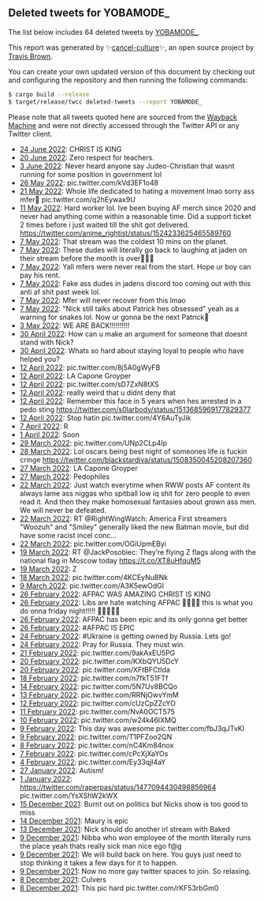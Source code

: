 ## Deleted tweets for YOBAMODE_

The list below includes 64 deleted tweets by
[YOBAMODE_](https://twitter.com/YOBAMODE_).



This report was generated by ✨[cancel-culture](https://github.com/travisbrown/cancel-culture)✨,
an open source project by [Travis Brown](https://twitter.com/travisbrown).

You can create your own updated version of this document by checking out and configuring the
repository and then running the following commands:

```bash
$ cargo build --release
$ target/release/twcc deleted-tweets --report YOBAMODE_
```

Please note that all tweets quoted here are sourced from the
[Wayback Machine](https://web.archive.org) and were not directly accessed through the Twitter API or
any Twitter client.

* [24 June 2022](https://web.archive.org/web/20220624142632/https://twitter.com/YOBAMODE_/status/1540340603426410496): CHRIST IS KING <!--1540340603426410496-->
* [20 June 2022](https://web.archive.org/web/20220620210805/https://twitter.com/YOBAMODE_/status/1538991494660505601): Zero respect for teachers. <!--1538991494660505601-->
* [ 3 June 2022](https://web.archive.org/web/20220603214413/https://twitter.com/YOBAMODE_/status/1532840398812590081): Never heard anyone say Judeo-Christian that wasnt running for some position in government lol <!--1532840398812590081-->
* [26 May 2022](https://web.archive.org/web/20220526170749/https://twitter.com/YOBAMODE_/status/1529831974554288128): pic.twitter.com/kVd3EF1o48 <!--1529831974554288128-->
* [21 May 2022](https://web.archive.org/web/20220521060354/https://twitter.com/YOBAMODE_/status/1527892739693625344): Whole life dedicated to hating a movement lmao sorry ass mfer🤣 pic.twitter.com/q2hEywax9U <!--1527892739693625344-->
* [11 May 2022](https://web.archive.org/web/20220511111632/https://twitter.com/YOBAMODE_/status/1524347622990905344): Hard worker lol. Ive been buying AF merch since 2020 and never had anything come within a reasonable time. Did a support ticket 2 times before i just waited till the shit got delivered. https://twitter.com/anime_rightist/status/1524233625465589760 <!--1524347622990905344-->
* [ 7 May 2022](https://web.archive.org/web/20220507185939/https://twitter.com/YOBAMODE_/status/1523014528522350593): That stream was the coldest 10 mins on the planet. <!--1523014528522350593-->
* [ 7 May 2022](https://web.archive.org/web/20220507083854/https://twitter.com/YOBAMODE_/status/1522858201787547649): These dudes will literally go back to laughing at jaden on their stream before the month is over🤣🤣🤣 <!--1522858201787547649-->
* [ 7 May 2022](https://web.archive.org/web/20220507083451/https://twitter.com/YOBAMODE_/status/1522857429750452224): Yall mfers were never real from the start. Hope ur boy can pay his rent. <!--1522857429750452224-->
* [ 7 May 2022](https://web.archive.org/web/20220507083453/https://twitter.com/YOBAMODE_/status/1522857272120127488): Fake ass dudes in jadens discord too coming out with this anti af shit past week lol. <!--1522857272120127488-->
* [ 7 May 2022](https://web.archive.org/web/20220507083343/https://twitter.com/YOBAMODE_/status/1522857051864584192): Mfer will never recover from this lmao <!--1522857051864584192-->
* [ 7 May 2022](https://web.archive.org/web/20220507033225/https://twitter.com/YOBAMODE_/status/1522781057317232641): "Nick still talks about Patrick hes obsessed" yeah as a warning for snakes lol. Now ur gonna be the next Patrick🤣 <!--1522781057317232641-->
* [ 3 May 2022](https://web.archive.org/web/20220503025001/https://twitter.com/YOBAMODE_/status/1521321150290214915): WE ARE BACK!!!!!!!!!! <!--1521321150290214915-->
* [30 April 2022](https://web.archive.org/web/20220430142930/https://twitter.com/YOBAMODE_/status/1520409802203140096): How can u make an argument for someone that doesnt stand with Nick? <!--1520409802203140096-->
* [30 April 2022](https://web.archive.org/web/20220430141828/https://twitter.com/YOBAMODE_/status/1520407108721823744): Whats so hard about staying loyal to people who have helped you? <!--1520407108721823744-->
* [12 April 2022](https://web.archive.org/web/20220412183240/https://twitter.com/YOBAMODE_/status/1513948066298183683): pic.twitter.com/8j5A0gWyFB <!--1513948066298183683-->
* [12 April 2022](https://web.archive.org/web/20220412183125/https://twitter.com/YOBAMODE_/status/1513947732775510024): LA Capone Groyper <!--1513947732775510024-->
* [12 April 2022](https://web.archive.org/web/20220412182945/https://twitter.com/YOBAMODE_/status/1513947275092971520): pic.twitter.com/sD7ZxN8tXS <!--1513947275092971520-->
* [12 April 2022](https://web.archive.org/web/20220412182804/https://twitter.com/YOBAMODE_/status/1513946865313660932): really weird that u didnt deny that <!--1513946865313660932-->
* [12 April 2022](https://web.archive.org/web/20220412181805/https://twitter.com/YOBAMODE_/status/1513944360265650179): Remember this face in 5 years when hes arrested in a pedo sting https://twitter.com/s0larbody/status/1513685969177829377 <!--1513944360265650179-->
* [12 April 2022](https://web.archive.org/web/20220412141400/https://twitter.com/YOBAMODE_/status/1513882878580563974): Stop hatin pic.twitter.com/4Y6AuTyJik <!--1513882878580563974-->
* [ 7 April 2022](https://web.archive.org/web/20220407205542/https://twitter.com/YOBAMODE_/status/1512172069789777921): R <!--1512172069789777921-->
* [ 1 April 2022](https://web.archive.org/web/20220401033055/https://twitter.com/YOBAMODE_/status/1509734627249901568): Soon <!--1509734627249901568-->
* [29 March 2022](https://web.archive.org/web/20220329141436/https://twitter.com/YOBAMODE_/status/1508809529789661196): pic.twitter.com/UNp2CLp4Ip <!--1508809529789661196-->
* [28 March 2022](https://web.archive.org/web/20220328212347/https://twitter.com/YOBAMODE_/status/1508555363339096081): Lol oscars being best night of someones life is fuckin cringe https://twitter.com/blackstardiva/status/1508350045208207360 <!--1508555363339096081-->
* [27 March 2022](https://web.archive.org/web/20220327060437/https://twitter.com/YOBAMODE_/status/1507961565865295873): LA Capone Groyper <!--1507961565865295873-->
* [27 March 2022](https://web.archive.org/web/20220327060158/https://twitter.com/YOBAMODE_/status/1507960905149132805): Pedophiles <!--1507960905149132805-->
* [22 March 2022](https://web.archive.org/web/20220322232159/https://twitter.com/YOBAMODE_/status/1506410741368299524): Just watch everytime when RWW posts AF content its always lame ass niggas who spitball low iq shit for zero people to even read it. And then they make homosexual fantasies about grown ass men. We will never be defeated. <!--1506410741368299524-->
* [22 March 2022](https://web.archive.org/web/20220322231737/https://twitter.com/YOBAMODE_/status/1506409795577946121): RT @RightWingWatch: America First streamers "Woozuh" and "Smiley" generally liked the new Batman movie, but did have some racist incel conc… <!--1506409795577946121-->
* [22 March 2022](https://web.archive.org/web/20220322172123/https://twitter.com/YOBAMODE_/status/1506319917645242380): pic.twitter.com/OGiUpmEByi <!--1506319917645242380-->
* [19 March 2022](https://web.archive.org/web/20220319024117/https://twitter.com/YOBAMODE_/status/1505011498514534401): RT @JackPosobiec: They’re flying Z flags along with the national flag in Moscow today https://t.co/XT8uHfquM5 <!--1505011498514534401-->
* [19 March 2022](https://web.archive.org/web/20220319020832/https://twitter.com/YOBAMODE_/status/1505003196984483842): Z <!--1505003196984483842-->
* [18 March 2022](https://web.archive.org/web/20220318232600/https://twitter.com/YOBAMODE_/status/1504962150086946825): pic.twitter.com/4KCEyNuBNk <!--1504962150086946825-->
* [ 9 March 2022](https://web.archive.org/web/20220309225355/https://twitter.com/YOBAMODE_/status/1501692746930835456): pic.twitter.com/A3K5ewOdGI <!--1501692746930835456-->
* [26 February 2022](https://web.archive.org/web/20220226070100/https://twitter.com/YOBAMODE_/status/1497466662446063621): AFPAC WAS AMAZING CHRIST IS KING <!--1497466662446063621-->
* [26 February 2022](https://web.archive.org/web/20220226045955/https://twitter.com/YOBAMODE_/status/1497436158237855746): Libs are hate watching AFPAC 🤣🤣🤣🤣 this is what you do onna  friday night!!!!! 🤣🤣🤣🤣🤣 <!--1497436158237855746-->
* [26 February 2022](https://web.archive.org/web/20220226045646/https://twitter.com/YOBAMODE_/status/1497435276519563265): AFPAC has been epic and its only gonna get better <!--1497435276519563265-->
* [26 February 2022](https://web.archive.org/web/20220226031021/https://twitter.com/YOBAMODE_/status/1497408641900630021): #AFPAC  IS EPIC <!--1497408641900630021-->
* [24 February 2022](https://web.archive.org/web/20220224110406/https://twitter.com/YOBAMODE_/status/1496803097158602758): #Ukraine  is getting owned by Russia. Lets go! <!--1496803097158602758-->
* [24 February 2022](https://web.archive.org/web/20220224050932/https://twitter.com/YOBAMODE_/status/1496713342597091334): Pray for Russia. They must win. <!--1496713342597091334-->
* [21 February 2022](https://web.archive.org/web/20220221221744/https://twitter.com/YOBAMODE_/status/1495884180688879616): pic.twitter.com/9akAxEU5PG <!--1495884180688879616-->
* [20 February 2022](https://web.archive.org/web/20220220203519/https://twitter.com/YOBAMODE_/status/1495496022423965704): pic.twitter.com/KXbQYU5DcY <!--1495496022423965704-->
* [20 February 2022](https://web.archive.org/web/20220220140457/https://twitter.com/YOBAMODE_/status/1495399059447767042): pic.twitter.com/XFtBFCtIda <!--1495399059447767042-->
* [18 February 2022](https://web.archive.org/web/20220218034935/https://twitter.com/YOBAMODE_/status/1494518142395052032): pic.twitter.com/n7fkT51FTf <!--1494518142395052032-->
* [14 February 2022](https://web.archive.org/web/20220214014827/https://twitter.com/YOBAMODE_/status/1493038106706124801): pic.twitter.com/5N7Uv8BCQo <!--1493038106706124801-->
* [13 February 2022](https://web.archive.org/web/20220213160451/https://twitter.com/YOBAMODE_/status/1492891232384675840): pic.twitter.com/RRNjOwvYmM <!--1492891232384675840-->
* [12 February 2022](https://web.archive.org/web/20220212150914/https://twitter.com/YOBAMODE_/status/1492514193634963458): pic.twitter.com/cUzCpZZcYO <!--1492514193634963458-->
* [11 February 2022](https://web.archive.org/web/20220211151110/https://twitter.com/YOBAMODE_/status/1492152891653730304): pic.twitter.com/NvA0OCT575 <!--1492152891653730304-->
* [10 February 2022](https://web.archive.org/web/20220210150335/https://twitter.com/YOBAMODE_/status/1491788582071062532): pic.twitter.com/w24k46IXMQ <!--1491788582071062532-->
* [ 9 February 2022](https://web.archive.org/web/20220209222804/https://twitter.com/YOBAMODE_/status/1491538111666561026): This day was awesome pic.twitter.com/fbJ3qJTvKl <!--1491538111666561026-->
* [ 9 February 2022](https://web.archive.org/web/20220209044734/https://twitter.com/YOBAMODE_/status/1491271198742704129): pic.twitter.com/T1PFZoo2QN <!--1491271198742704129-->
* [ 8 February 2022](https://web.archive.org/web/20220208052749/https://twitter.com/YOBAMODE_/status/1490918989886754818): pic.twitter.com/nC4Km84nox <!--1490918989886754818-->
* [ 7 February 2022](https://web.archive.org/web/20220207043325/https://twitter.com/YOBAMODE_/status/1490542321586348034): pic.twitter.com/cPcXjXaYOs <!--1490542321586348034-->
* [ 4 February 2022](https://web.archive.org/web/20220204063748/https://twitter.com/YOBAMODE_/status/1489488306807226370): pic.twitter.com/Ey33qjl4aY <!--1489488306807226370-->
* [27 January 2022](https://web.archive.org/web/20220127152616/https://twitter.com/YOBAMODE_/status/1486720915446460427): Autism! <!--1486720915446460427-->
* [ 1 January 2022](https://web.archive.org/web/20220101031100/https://twitter.com/YOBAMODE_/status/1477113118098538503): https://twitter.com/raperpas/status/1477094430498856964  pic.twitter.com/YsXShW2kWX <!--1477113118098538503-->
* [15 December 2021](https://web.archive.org/web/20211215013655/https://twitter.com/YOBAMODE_/status/1470929548443275269): Burnt out on politics but Nicks show is too good to miss <!--1470929548443275269-->
* [14 December 2021](https://web.archive.org/web/20211214203110/https://twitter.com/YOBAMODE_/status/1470852602338312192): Maury is epic <!--1470852602338312192-->
* [13 December 2021](https://web.archive.org/web/20211213215531/https://twitter.com/YOBAMODE_/status/1470511452620476423): Nick should do another irl stream with Baked <!--1470511452620476423-->
* [ 9 December 2021](https://web.archive.org/web/20211209212341/https://twitter.com/YOBAMODE_/status/1469053761784066052): Nibba who won employee of the month literally runs the place yeah thats really sick man nice ego f@g <!--1469053761784066052-->
* [ 9 December 2021](https://web.archive.org/web/20211209192452/https://twitter.com/YOBAMODE_/status/1469023981902704640): We will build back on here. You guys just need to stop thinking it takes a few days for it to happen. <!--1469023981902704640-->
* [ 9 December 2021](https://web.archive.org/web/20211209053428/https://twitter.com/YOBAMODE_/status/1468813975265718278): Now no more gay twitter spaces to join. So relaxing. <!--1468813975265718278-->
* [ 8 December 2021](https://web.archive.org/web/20211208230806/https://twitter.com/YOBAMODE_/status/1468718360187883521): Culvers <!--1468718360187883521-->
* [ 8 December 2021](https://web.archive.org/web/20211208205352/https://twitter.com/YOBAMODE_/status/1468683860053532680): This pic hard pic.twitter.com/rKF53rbGm0 <!--1468683860053532680-->
